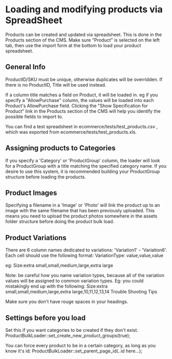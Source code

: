 # Loading and modifying products via SpreadSheet

Products can be created and updated via spreadsheet. This is done in the Products section of the CMS. Make sure "Product" is selected on the left tab, then use the import form at the bottom to load your product spreadsheet.

## General Info

ProductID/SKU must be unique, otherwise duplicates will be overridden. If there is no ProductID, Title will be used instead.

If a column title matches a field on Product, it will be loaded in. eg if you specify a "AllowPurchase" column, the values will be loaded into each Product's AllowPurchase field. Clicking the "Show Specification for Product" link in the Products section of the CMS will help you identify the possible fields to import to.

You can find a test spreadsheet in ecommerce/tests/test_products.csv , which was exported from ecommerce/tests/test_products.xls.

## Assigning products to Categories

If you specify a 'Category' or 'ProductGroup' column, the loader will look for a ProductGroup with a title matching the specified category name. If you desire to use this system, it is recommended building your ProductGroup structure before loading the products.


## Product Images

Specifying a filename in a 'Image' or 'Photo' will link the product up to an image with the same filename that has been previously uploaded. This means you need to upload the product photos somewhere in the assets folder structure before doing the product bulk load.

## Product Variations

There are 6 column names dedicated to variations: 'Variation1' - 'Variation6'. Each cell should use the following format: VariationType: value,value,value

eg: Size:extra small,small,medium,large,extra large

Note: be careful how you name variation types, because all of the variation values will be assigned to common variation types. Eg: you could mistakingly end up with the following: Size:extra small,small,medium,large,extra large,10,11,12,13,14
Trouble Shooting Tips

Make sure you don't have rouge spaces in your headings.


## Settings before you load

Set this if you want categories to be created if they don't exist.
	ProductBulkLoader::set_create_new_product_groups(true);

You can force every product to be in a certain category, as long as you know it's id:
	ProductBulkLoader::set_parent_page_id(..id here...);
	
